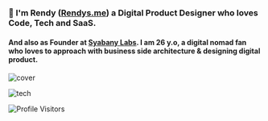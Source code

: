
### 👋 I'm Rendy ([Rendys.me](https://Rendys.me)) a Digital Product Designer who loves Code, Tech and SaaS.
#### And also as Founder at [Syabany Labs](https://syabany.com). I am 26 y.o, a digital nomad fan who loves to approach with business side architecture & designing digital product.

####

![cover](https://github.com/rendysyabany/rendysyabany.github.io/blob/master/static/img/ss-hero-section.png?raw=true)

<!-- ![cover](https://github.com/rendysyabany/rendysyabany.github.io/blob/master/static/img/ss-tech-stack.png?raw=true) -->


![tech](https://github.com/rendysyabany/rendysyabany.github.io/blob/master/static/img/shots.png?raw=true)

![Profile Visitors](https://visitor-badge.glitch.me/badge?page_id=rendysyabany.rendysyabany)
